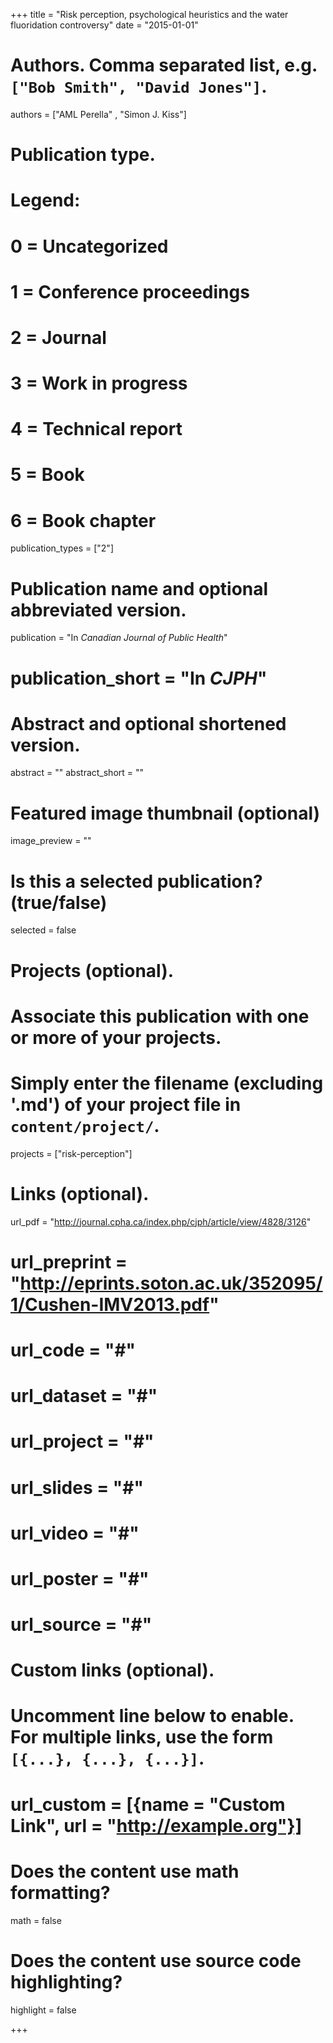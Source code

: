 +++
title = "Risk perception, psychological heuristics and the water fluoridation controversy"
date = "2015-01-01"

# Authors. Comma separated list, e.g. `["Bob Smith", "David Jones"]`.
authors = ["AML Perella" , "Simon J. Kiss"]

# Publication type.
# Legend:
# 0 = Uncategorized
# 1 = Conference proceedings
# 2 = Journal
# 3 = Work in progress
# 4 = Technical report
# 5 = Book
# 6 = Book chapter
publication_types = ["2"]

# Publication name and optional abbreviated version.
publication = "In *Canadian Journal of Public Health*"
# publication_short = "In *CJPH*"

# Abstract and optional shortened version.
abstract = ""
abstract_short = ""

# Featured image thumbnail (optional)
image_preview = ""

# Is this a selected publication? (true/false)
selected = false

# Projects (optional).
#   Associate this publication with one or more of your projects.
#   Simply enter the filename (excluding '.md') of your project file in `content/project/`.
projects = ["risk-perception"]

# Links (optional).
url_pdf = "http://journal.cpha.ca/index.php/cjph/article/view/4828/3126"
# url_preprint = "http://eprints.soton.ac.uk/352095/1/Cushen-IMV2013.pdf"
# url_code = "#"
# url_dataset = "#"
# url_project = "#"
# url_slides = "#"
# url_video = "#"
# url_poster = "#"
# url_source = "#"

# Custom links (optional).
#   Uncomment line below to enable. For multiple links, use the form `[{...}, {...}, {...}]`.
# url_custom = [{name = "Custom Link", url = "http://example.org"}]

# Does the content use math formatting?
math = false

# Does the content use source code highlighting?
highlight = false

+++

